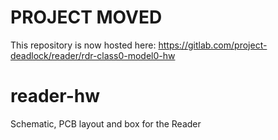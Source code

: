 # PROJECT MOVED

This repository is now hosted here: https://gitlab.com/project-deadlock/reader/rdr-class0-model0-hw

# reader-hw
Schematic, PCB layout and box for the Reader

